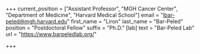 +++
current_position = ["Assistant Professor", "MGH Cancer Center", "Department of Medicine", "Harvard Medical School"]
email = "lbar-peled@mgh.harvard.edu"
first_name = "Liron"
last_name = "Bar-Peled"
position = "Postdoctoral Fellow"
suffix = "Ph.D."
[lab]
text = "Bar-Peled Lab"
url = "https://www.barpeledlab.org/"

+++
